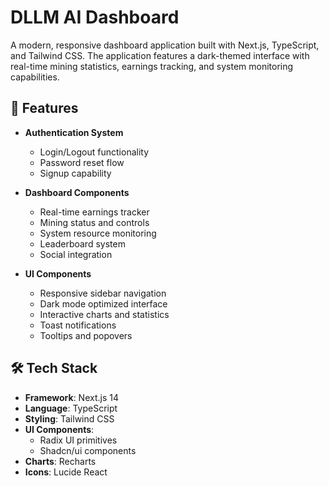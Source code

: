 # DLLM AI Dashboard

A modern, responsive dashboard application built with Next.js, TypeScript, and Tailwind CSS. The application features a dark-themed interface with real-time mining statistics, earnings tracking, and system monitoring capabilities.

## 🚀 Features

- **Authentication System**
  - Login/Logout functionality
  - Password reset flow
  - Signup capability

- **Dashboard Components**
  - Real-time earnings tracker
  - Mining status and controls
  - System resource monitoring
  - Leaderboard system
  - Social integration

- **UI Components**
  - Responsive sidebar navigation
  - Dark mode optimized interface
  - Interactive charts and statistics
  - Toast notifications
  - Tooltips and popovers

## 🛠 Tech Stack

- **Framework**: Next.js 14
- **Language**: TypeScript
- **Styling**: Tailwind CSS
- **UI Components**: 
  - Radix UI primitives
  - Shadcn/ui components
- **Charts**: Recharts
- **Icons**: Lucide React